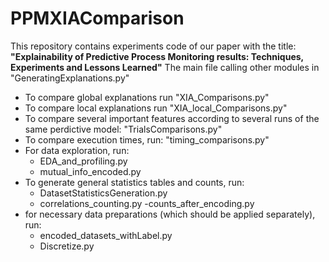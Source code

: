 # PPMXIAComparison
This repository contains experiments code of our paper with the title: __"Explainability of Predictive Process Monitoring results: Techniques, Experiments and Lessons Learned"__
The main file calling other modules in "GeneratingExplanations.py"
- To compare global explanations run "XIA_Comparisons.py"
- To compare local explanations run "XIA_local_Comparisons.py"
- To compare several important features according to several runs of the same perdictive model: "TrialsComparisons.py"
- To compare execution times, run: "timing_comparisons.py"
- For data exploration, run:
  - EDA_and_profiling.py 
  - mutual_info_encoded.py
- To generate general statistics tables and counts, run:
  - DatasetStatisticsGeneration.py
  - correlations_counting.py
  -counts_after_encoding.py
- for necessary data preparations (which should be applied separately), run:
  - encoded_datasets_withLabel.py
  - Discretize.py
